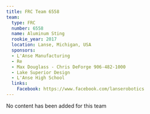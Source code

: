 ```yaml
---
title: FRC Team 6558
team:
  type: FRC
  number: 6558
  name: Aluminum Sting
  rookie_year: 2017
  location: Lanse, Michigan, USA
  sponsors:
  - L'Anse Manufacturing
  - Re
  - Max Douglass - Chris DeForge 906-482-1000
  - Lake Superior Design
  - L'Anse High School
  links:
    Facebook: https://www.facebook.com/lanserobotics
---
```


No content has been added for this team